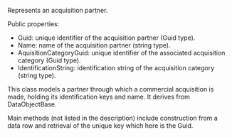 Represents an acquisition partner.

Public properties:
- Guid: unique identifier of the acquisition partner (Guid type).
- Name: name of the acquisition partner (string type).
- AquisitionCategoryGuid: unique identifier of the associated acquisition category (Guid type).
- IdentificationString: identification string of the acquisition category (string type).

This class models a partner through which a commercial acquisition is made, holding its identification keys and name. It derives from DataObjectBase.

Main methods (not listed in the description) include construction from a data row and retrieval of the unique key which here is the Guid.